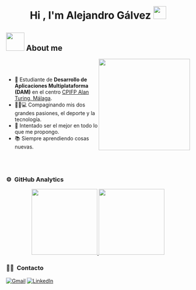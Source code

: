 
<h1 align="center"><b>Hi , I'm Alejandro Gálvez </b><img src="https://media.giphy.com/media/hvRJCLFzcasrR4ia7z/giphy.gif" width="35"></h1>


## <picture><img src = "https://github.com/7oSkaaa/7oSkaaa/blob/main/Images/about_me.gif?raw=true" width = 50px></picture> About me

<picture> <img align="right" src="https://github.com/7oSkaaa/7oSkaaa/blob/main/Images/Right_Side.gif?raw=true" width = 250px></picture>

<br><br>

- :school: Estudiante de <b>Desarrollo de Aplicaciones Multiplataforma (DAM)</b> en el centro [CPIFP Alan Turing, Málaga](https://fpalanturing.es/).
- 🏋️‍♂️💻 Compaginando mis dos grandes pasiones, el deporte y la tecnología.
- 🥇 Intentado ser el mejor en todo lo que me propongo.
- 📚 Siempre aprendiendo cosas nuevas.  
<br>


<br>

### ⚙️ &nbsp;GitHub Analytics

<p align="center">
<a href="https://github.com/AGALMAD">
  <img height="180em" src="https://github-readme-stats-eight-theta.vercel.app/api?username=AGALMAD&show_icons=true&theme=algolia&include_all_commits=true&count_private=true"/>
  <img height="180em" src="https://github-readme-stats-eight-theta.vercel.app/api/top-langs/?username=AGALMAD&layout=compact&langs_count=8&theme=algolia"/>
</a>
</p>















### 🤝🏻 &nbsp;Contacto

<p align="left">
  <a href="mailto:galvezmaduenoalejandro@gmail.com"><img img src="https://img.shields.io/badge/gmail-%23EA4335.svg?style=plastic&logo=gmail&logoColor=white" alt="Gmail"/></a>
	<a href="https://www.linkedin.com/in/alejandrogalma/"><img src="https://img.shields.io/badge/linkedin-%230A66C2.svg?style=plastic&logo=linkedin&logoColor=white" alt="LinkedIn"/></a>

</p>
